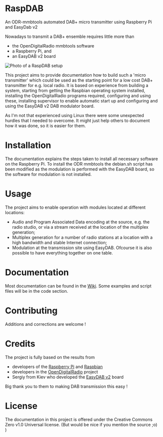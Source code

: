 # RaspDAB
An ODR-mmbtools automated DAB+ micro transmitter using Raspberry Pi and EasyDab v2

Nowadays to transmit a DAB+ ensemble requires little more than 
- the OpenDigitalRadio mmbtools software
- a Raspberry Pi, and
- an EasyDAB v2 board

![Photo of a RaspDAB setup](https://lh3.googleusercontent.com/xwmsbN_9FZEk_8zasF-dzpAjSGXvDYWWQvw34nfMGpAJHi8_OwQ1OORnRLHqSGrEjtT1nHSEqyPH9IA=w1304-h697)

This project aims to provide documentation how to build such a 'micro transmitter' which could be used as the starting point for a low cost DAB+ transmitter for e.g. local radio. It is based on experience from building a system, starting from getting the Raspbian operating system installed, installing the OpenDigitalRadio programs required, configuring and using these, installing supervisor to enable automatic start up and configuring and using the EasyDAB v2 DAB modulator board.

As I'm not that experienced using Linux there were some unexpected hurdles that I needed to overcome. It might just help others to document how it was done, so it is easier for them. 

# Installation

The documentation explains the steps taken to install all necessary software on the Raspberry Pi. To install the ODR mmbtools the debian.sh script has been modified as the modulation is performed with the EasyDAB board, so the software for modulation is not installed.

# Usage

The project aims to enable operation with modules located at different locations: 
- Audio and Program Associated Data encoding at the source, e.g. the radio studio, or via a stream received at the location of the multiplex generation;
- Multiplex generation for a number of radio stations at a location with a high bandwidth and stable Internet connection;
- Modulation at the transmission site using EasyDAB.
Ofcourse it is also possible to have everything together on one table.

# Documentation

Most documentation can be found in the [Wiki](https://github.com/glokhoff/RaspDAB/wiki). Some examples and script files will be in the code section.

# Contributing

Additions and corrections are welcome !

# Credits

The project is fully based on the results from
- developers of the [Raspberry Pi](https://www.raspberrypi.org/) and [Raspbian](http://www.raspbian.org/) 
- developers in the [OpenDigitalRadio](http://www.opendigitalradio.org/) project
- Sergiy from Kiev who developed the [EasyDAB v2](http://tipok.org.ua/node/46) board

Big thank you to them to making DAB transmission this easy !

# License

The documentation in this project is offered under the Creative Commons Zero v1.0 Universal license.
(But would be nice if you mention the source ;o) )
